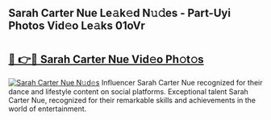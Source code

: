 ## Sarah Carter Nue Le𝚊k𝚎d N𝚞𝚍es - Part-Uyi Photos Vid𝚎o Le𝚊ks 01oVr

# <h2><a href="http://fb5118p.evod.top/?m=Sarah+Carter+Nue">🔗 👉🔴 Sarah Carter Nue Vid𝚎o Ph𝚘t𝚘s</a></h2>

[![Sarah Carter Nue N𝚞d𝚎s](https://i.imgur.com/8V9OHl7.gif)](http://fb5118p.evod.top/?m=Sarah+Carter+Nue)
Influencer Sarah Carter Nue recognized for their dance and lifestyle content on social platforms. Exceptional talent Sarah Carter Nue, recognized for their remarkable skills and achievements in the world of entertainment. 
